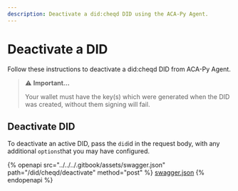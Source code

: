 ```yaml
---
description: Deactivate a did:cheqd DID using the ACA-Py Agent.
---
```


# Deactivate a DID

Follow these instructions to deactivate a did:cheqd DID from ACA-Py Agent.

> ⚠️ **Important...**
>
> Your wallet must have the key(s) which were generated when the DID was created, without them signing will fail.

## Deactivate DID

To deactivate an active DID, pass the `did`id in the request body, with any additional `options`that you may have configured.

{% openapi src="../../../.gitbook/assets/swagger.json" path="/did/cheqd/deactivate" method="post" %}
[swagger.json](../../../.gitbook/assets/swagger.json)
{% endopenapi %}

